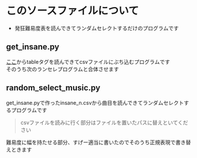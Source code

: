 # このソースファイルについて
+ 発狂難易度表を読んできてランダムセレクトするだけのプログラムです

## get_insane.py
[ここ]()からtableタグを読んできてcsvファイルにぶち込むプログラムです</br>
そのうち次のランセレプログラムと合体させます

## random_select_music.py
get_insane.pyで作ったinsane_n.csvから曲目を読んできてランダムセレクトするプログラムです
> csvファイルを読みに行く部分はファイルを置いたパスに替えといてください

難易度に幅を持たせる部分、すげー適当に書いたのでそのうち正規表現で書き替えときます
